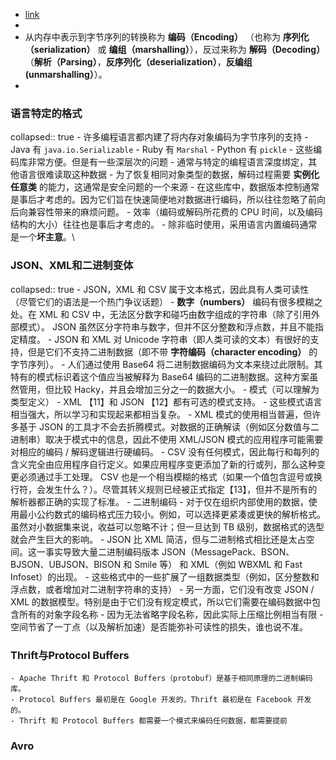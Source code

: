 - [link](https://github.com/Vonng/ddia/blob/master/ch4.md)
-
- 从内存中表示到字节序列的转换称为 **编码（Encoding）** （也称为 **序列化（serialization）** 或 **编组（marshalling）**），反过来称为 **解码（Decoding）**（**解析（Parsing）**，**反序列化（deserialization）**，**反编组 (unmarshalling）**）。
-
### 语言特定的格式
collapsed:: true
	- 许多编程语言都内建了将内存对象编码为字节序列的支持
		- Java 有 `java.io.Serializable`
		- Ruby 有 `Marshal`
		- Python 有 `pickle`
	- 这些编码库非常方便。但是有一些深层次的问题
		- 通常与特定的编程语言深度绑定，其他语言很难读取这种数据
		- 为了恢复相同对象类型的数据，解码过程需要 **实例化任意类** 的能力，这通常是安全问题的一个来源
		- 在这些库中，数据版本控制通常是事后才考虑的。因为它们旨在快速简便地对数据进行编码，所以往往忽略了前向后向兼容性带来的麻烦问题。
		- 效率（编码或解码所花费的 CPU 时间，以及编码结构的大小）往往也是事后才考虑的。
	- 除非临时使用，采用语言内置编码通常是一个**坏主意**。\
### JSON、XML和二进制变体
collapsed:: true
	- JSON，XML 和 CSV 属于文本格式，因此具有人类可读性（尽管它们的语法是一个热门争议话题）
		- **数字（numbers）** 编码有很多模糊之处。在 XML 和 CSV 中，无法区分数字和碰巧由数字组成的字符串（除了引用外部模式）。 JSON 虽然区分字符串与数字，但并不区分整数和浮点数，并且不能指定精度。
		- JSON 和 XML 对 Unicode 字符串（即人类可读的文本）有很好的支持，但是它们不支持二进制数据（即不带 **字符编码（character encoding）** 的字节序列）。
			- 人们通过使用 Base64 将二进制数据编码为文本来绕过此限制。其特有的模式标识着这个值应当被解释为 Base64 编码的二进制数据。这种方案虽然管用，但比较 Hacky，并且会增加三分之一的数据大小。
		- 模式（可以理解为类型定义）
			- XML 【11】和 JSON 【12】都有可选的模式支持。
			- 这些模式语言相当强大，所以学习和实现起来都相当复杂。
			- XML 模式的使用相当普遍，但许多基于 JSON 的工具才不会去折腾模式。对数据的正确解读（例如区分数值与二进制串）取决于模式中的信息，因此不使用 XML/JSON 模式的应用程序可能需要对相应的编码 / 解码逻辑进行硬编码。
			- CSV 没有任何模式，因此每行和每列的含义完全由应用程序自行定义。如果应用程序变更添加了新的行或列，那么这种变更必须通过手工处理。 CSV 也是一个相当模糊的格式（如果一个值包含逗号或换行符，会发生什么？）。尽管其转义规则已经被正式指定【13】，但并不是所有的解析器都正确的实现了标准。
	- 二进制编码
		- 对于仅在组织内部使用的数据，使用最小公约数式的编码格式压力较小。例如，可以选择更紧凑或更快的解析格式。虽然对小数据集来说，收益可以忽略不计；但一旦达到 TB 级别，数据格式的选型就会产生巨大的影响。
		- JSON 比 XML 简洁，但与二进制格式相比还是太占空间。这一事实导致大量二进制编码版本 JSON（MessagePack、BSON、BJSON、UBJSON、BISON 和 Smile 等） 和 XML（例如 WBXML 和 Fast Infoset）的出现。
			- 这些格式中的一些扩展了一组数据类型（例如，区分整数和浮点数，或者增加对二进制字符串的支持）
			- 另一方面，它们没有改变 JSON / XML 的数据模型。特别是由于它们没有规定模式，所以它们需要在编码数据中包含所有的对象字段名称
			- 因为无法省略字段名称，因此实际上压缩比例相当有限
				- 空间节省了一丁点（以及解析加速）是否能弥补可读性的损失，谁也说不准。
### Thrift与Protocol Buffers
	- Apache Thrift 和 Protocol Buffers（protobuf）是基于相同原理的二进制编码库。
	- Protocol Buffers 最初是在 Google 开发的，Thrift 最初是在 Facebook 开发的。
	- Thrift 和 Protocol Buffers 都需要一个模式来编码任何数据，都需要提前
### Avro